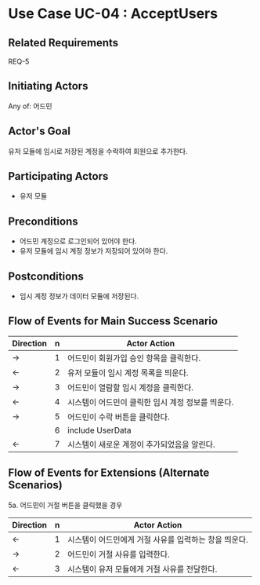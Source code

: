 # Use Case UC-04 : AcceptUsers

## **Related Requirements**

REQ-5

## **Initiating Actors**

Any of: 어드민

## **Actor's Goal**

유저 모듈에 임시로 저장된 계정을 수락하여 회원으로 추가한다.

## **Participating Actors**

 - 유저 모듈

## **Preconditions**

+ 어드민 계정으로 로그인되어 있어야 한다.
+ 유저 모듈에 임시 계정 정보가 저장되어 있어야 한다.

## **Postconditions**

- 임시 계정 정보가 데이터 모듈에 저장된다.

## Flow of Events for Main Success Scenario
| Direction | n    | Actor Action                                      |
| --------- | ---- | ------------------------------------------------- |
| →         | 1    | 어드민이 회원가입 승인 항목을 클릭한다.           |
| ←         | 2    | 유저 모듈이 임시 계정 목록을 띄운다.              |
| →         | 3    | 어드민이 열람할 임시 계정을 클릭한다.             |
| ←         | 4    | 시스템이 어드민이 클릭한 임시 계정 정보를 띄운다. |
| →         | 5    | 어드민이 수락 버튼을 클릭한다.                    |
|           | 6    | include UserData                                  |
| ←         | 7    | 시스템이 새로운 계정이 추가되었음을 알린다.       |


## Flow of Events for Extensions (Alternate Scenarios)
5a. 어드민이 거절 버튼을 클릭했을 경우

| Direction | n    | Actor Action                                          |
| --------- | ---- | ----------------------------------------------------- |
| ←         | 1    | 시스템이 어드민에게 거절 사유를 입력하는 창을 띄운다. |
| →         | 2    | 어드민이 거절 사유를 입력한다.                        |
| ←         | 3    | 시스템이 유저 모듈에게 거절 사유를 전달한다.          |


